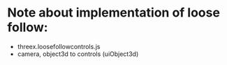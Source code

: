 Note about implementation of loose follow:
==========================================
- threex.loosefollowcontrols.js
- camera, object3d to controls (uiObject3d)

